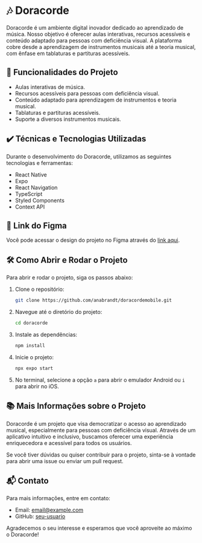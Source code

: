 # 🎶 Doracorde

Doracorde é um ambiente digital inovador dedicado ao aprendizado de música. Nosso objetivo é oferecer aulas interativas, recursos acessíveis e conteúdo adaptado para pessoas com deficiência visual. A plataforma cobre desde a aprendizagem de instrumentos musicais até a teoria musical, com ênfase em tablaturas e partituras acessíveis.

## 🔨 Funcionalidades do Projeto

- Aulas interativas de música.
- Recursos acessíveis para pessoas com deficiência visual.
- Conteúdo adaptado para aprendizagem de instrumentos e teoria musical.
- Tablaturas e partituras acessíveis.
- Suporte a diversos instrumentos musicais.

## ✔️ Técnicas e Tecnologias Utilizadas

Durante o desenvolvimento do Doracorde, utilizamos as seguintes tecnologias e ferramentas:

- React Native
- Expo
- React Navigation
- TypeScript
- Styled Components
- Context API

## 🎨 Link do Figma

Você pode acessar o design do projeto no Figma através do [link aqui](#).

## 🛠️ Como Abrir e Rodar o Projeto

Para abrir e rodar o projeto, siga os passos abaixo:

1. Clone o repositório:
    ```sh
    git clone https://github.com/anabrandt/doracordemobile.git
    ```
2. Navegue até o diretório do projeto:
    ```sh
    cd doracorde
    ```
3. Instale as dependências:
    ```sh
    npm install
    ```
4. Inicie o projeto:
    ```sh
    npx expo start
    ```
5. No terminal, selecione a opção `a` para abrir o emulador Android ou `i` para abrir no iOS.

## 📚 Mais Informações sobre o Projeto

Doracorde é um projeto que visa democratizar o acesso ao aprendizado musical, especialmente para pessoas com deficiência visual. Através de um aplicativo intuitivo e inclusivo, buscamos oferecer uma experiência enriquecedora e acessível para todos os usuários.

Se você tiver dúvidas ou quiser contribuir para o projeto, sinta-se à vontade para abrir uma issue ou enviar um pull request.

## 📬 Contato

Para mais informações, entre em contato:

- Email: [email@example.com](mailto:email@example.com)
- GitHub: [seu-usuario](https://github.com/seu-usuario)

Agradecemos o seu interesse e esperamos que você aproveite ao máximo o Doracorde!
